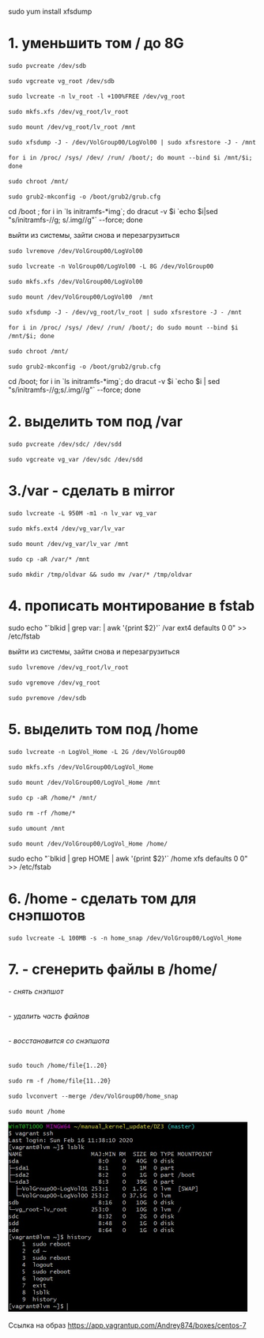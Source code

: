sudo yum install xfsdump

# 1. уменьшить том / до 8G

`sudo pvcreate /dev/sdb`  

`sudo vgcreate vg_root /dev/sdb`  

`sudo lvcreate -n lv_root -l +100%FREE /dev/vg_root`

`sudo mkfs.xfs /dev/vg_root/lv_root`  

`sudo mount /dev/vg_root/lv_root /mnt`  

`sudo xfsdump -J - /dev/VolGroup00/LogVol00 | sudo xfsrestore -J - /mnt`  

`for i in /proc/ /sys/ /dev/ /run/ /boot/; do mount --bind $i /mnt/$i; done`  

`sudo chroot /mnt/`  

`sudo grub2-mkconfig -o /boot/grub2/grub.cfg`  

cd /boot ; for i in \`ls initramfs-*img\`; do dracut -v $i \`echo $i|sed "s/initramfs-//g; s/.img//g"\` --force; done  


выйти из системы, зайти снова и перезагрузиться

`sudo lvremove /dev/VolGroup00/LogVol00`  

`sudo lvcreate -n VolGroup00/LogVol00 -L 8G /dev/VolGroup00`  

`sudo mkfs.xfs /dev/VolGroup00/LogVol00`  

`sudo mount /dev/VolGroup00/LogVol00  /mnt`  

`sudo xfsdump -J - /dev/vg_root/lv_root | sudo xfsrestore -J - /mnt`  

`for i in /proc/ /sys/ /dev/ /run/ /boot/; do sudo mount --bind $i /mnt/$i; done`  

`sudo chroot /mnt/`  

`sudo grub2-mkconfig -o /boot/grub2/grub.cfg`  

cd /boot; for i in \`ls initramfs-*img\`; do dracut -v $i \`echo $i | sed "s/initramfs-//g;s/.img//g"\` --force; done  


# 2. выделить том под /var

`sudo pvcreate /dev/sdc/ /dev/sdd`  

`sudo vgcreate vg_var /dev/sdc /dev/sdd`  


# 3./var - сделать в mirror

`sudo lvcreate -L 950M -m1 -n lv_var vg_var`  

`sudo mkfs.ext4 /dev/vg_var/lv_var`  

`sudo mount /dev/vg_var/lv_var /mnt`  

`sudo cp -aR /var/* /mnt`  

`sudo mkdir /tmp/oldvar && sudo mv /var/* /tmp/oldvar`  


# 4. прописать монтирование в fstab  

sudo echo "\`blkid | grep var: | awk '{print $2}'\` /var ext4 defaults 0 0" >> /etc/fstab  


выйти из системы, зайти снова и перезагрузиться

`sudo lvremove /dev/vg_root/lv_root`  

`sudo vgremove /dev/vg_root`  

`sudo pvremove /dev/sdb`  


# 5. выделить том под /home

`sudo lvcreate -n LogVol_Home -L 2G /dev/VolGroup00`  

`sudo mkfs.xfs /dev/VolGroup00/LogVol_Home`  

`sudo mount /dev/VolGroup00/LogVol_Home /mnt`  

`sudo cp -aR /home/* /mnt/`  

 `sudo rm -rf /home/*`  
 
`sudo umount /mnt`  

`sudo mount /dev/VolGroup00/LogVol_Home /home/`  

sudo echo "\`blkid | grep HOME | awk '{print $2}'\` /home xfs defaults 0 0" >> /etc/fstab

# 6. /home - сделать том для снэпшотов

`sudo lvcreate -L 100MB -s -n home_snap /dev/VolGroup00/LogVol_Home`

# 7. - сгенерить файлы в /home/

###### - снять снэпшот  

###### - удалить часть файлов  

###### - восстановится со снэпшота  

`sudo touch /home/file{1..20}`  

`sudo rm -f /home/file{11..20}`  

`sudo lvconvert --merge /dev/VolGroup00/home_snap`  

`sudo mount /home`

![picture](https://github.com/Andrey874/manual_kernel_update/blob/master/HW3/1.jpg)

Ссылка на образ
https://app.vagrantup.com/Andrey874/boxes/centos-7
